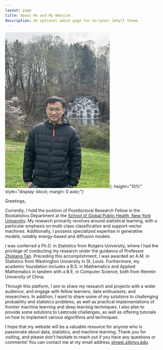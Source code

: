```yaml
---
layout: page
title: About Me and My Website
description: An optional about page for Scriptor Jekyll theme
---
```


<!-- ![alt text](/images/wanderer_above_the_sea_of_fog.jpg){: width="50%" style="display: block; margin: 0 auto;"} -->

![alt text](/images/author_image2.png){: height="10%" style="display: block; margin: 0 auto;"}

Greetings,

Currently, I hold the position of Postdoctoral Research Fellow in the Biostatistics Department at the [School of Global Public Health, New York University](https://publichealth.nyu.edu/). My research primarily revolves around statistical learning, with a particular emphasis on multi-class classification and support-vector machines. Additionally, I possess specialized expertise in generative models, notably energy-based and diffusion models.


I was conferred a Ph.D. in Statistics from Rutgers University, where I had the privilege of conducting my research under the guidance of Professor [Zhiqiang Tan](https://statweb.rutgers.edu/ztan/index.html). Preceding this accomplishment, I was awarded an A.M. in Statistics from Washington University in St. Louis. Furthermore, my academic foundation includes a B.S. in Mathematics and Applied Mathematics in tandem with a B.E. in Computer Science, both from Renmin University of China.

Through this platform, I aim to share my research and projects with a wider audience, and engage with fellow learners, data enthusiasts, and researchers. In addition, I want to share some of my solutions to challenging probability and statistics problems, as well as practical implementations of frontier machine learning and deep learning techniques. I also plan to provide some solutions to Leetcode challenges, as well as offering tutorials on how to implement various algorithms and techniques.

I hope that my website will be a valuable resource for anyone who is passionate about data, statistics, and machine learning. Thank you for visiting, and please don't hesitate to reach out if you have any questions or comments! You can contact me at my email address [xinwei.z@nyu.edu](mailto:xinwei.z@nyu.edu).
